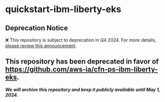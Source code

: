 # quickstart-ibm-liberty-eks 
## Deprecation Notice

:x: This repository is subject to deprecation in Q4 2024. For more details, [please review this announcement](https://github.com/aws-ia/.announcements/issues/1). 

## This repository has been deprecated in favor of https://github.com/aws-ia/cfn-ps-ibm-liberty-eks. 
***We will archive this repository and keep it publicly available until May 1, 2024.***
